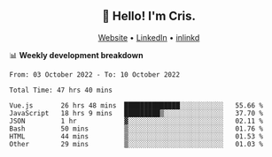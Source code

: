 
<h2 align="center">👋 Hello! I'm Cris.</h2>
<p align="center">
  <a href="https://www.criscunas.dev">Website</a> •
  <a href="https://www.linkedin.com/in/cristophercunas/">LinkedIn</a> •
  <a href="https://www.inlinkd.app/link/cristophercunas">inlinkd</a>
</p>


📊 **Weekly development breakdown**
<!--START_SECTION:waka-->

```text
From: 03 October 2022 - To: 10 October 2022

Total Time: 47 hrs 40 mins

Vue.js       26 hrs 48 mins  ██████████████░░░░░░░░░░░   55.66 %
JavaScript   18 hrs 9 mins   █████████▒░░░░░░░░░░░░░░░   37.70 %
JSON         1 hr            ▓░░░░░░░░░░░░░░░░░░░░░░░░   02.11 %
Bash         50 mins         ▒░░░░░░░░░░░░░░░░░░░░░░░░   01.76 %
HTML         44 mins         ▒░░░░░░░░░░░░░░░░░░░░░░░░   01.53 %
Other        29 mins         ▒░░░░░░░░░░░░░░░░░░░░░░░░   01.03 %
```

<!--END_SECTION:waka-->
